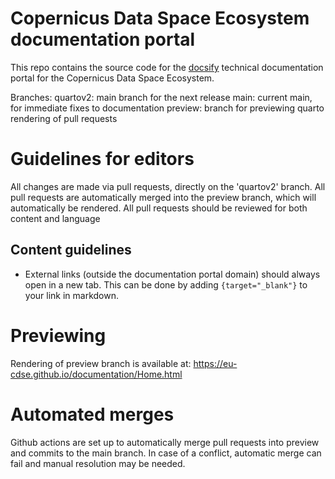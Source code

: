 # Copernicus Data Space Ecosystem documentation portal
This repo contains the source code for the [docsify](https://docsify.js.org/#/) technical documentation portal for the Copernicus Data Space Ecosystem.

Branches:
quartov2: main branch for the next release
main: current main, for immediate fixes to documentation
preview: branch for previewing quarto rendering of pull requests

# Guidelines for editors

All changes are made via pull requests, directly on the 'quartov2' branch.
All pull requests are automatically merged into the preview branch, which will automatically be rendered.
All pull requests should be reviewed for both content and language


## Content guidelines
* External links (outside the documentation portal domain) should always open in a new tab. This can be done by adding `{target="_blank"}` to your link in markdown.

# Previewing
Rendering of preview branch is available at: https://eu-cdse.github.io/documentation/Home.html

# Automated merges
Github actions are set up to automatically merge pull requests into preview and commits to the main branch.
In case of a conflict, automatic merge can fail and manual resolution may be needed.
